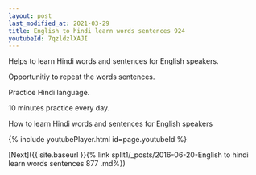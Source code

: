 ```yaml
---
layout: post
last_modified_at: 2021-03-29
title: English to hindi learn words sentences 924 
youtubeId: 7qzldzlXAJI
---
```

 
 
Helps to learn Hindi words and sentences for English speakers.

Opportunitiy to repeat the words sentences. 

Practice Hindi language. 
 
10 minutes practice every day. 
 
How to learn Hindi words and sentences for English speakers 
 
{% include youtubePlayer.html id=page.youtubeId %}
 
 
[Next]({{ site.baseurl }}{% link  split1/_posts/2016-06-20-English to hindi learn words sentences 877 .md%})
 
